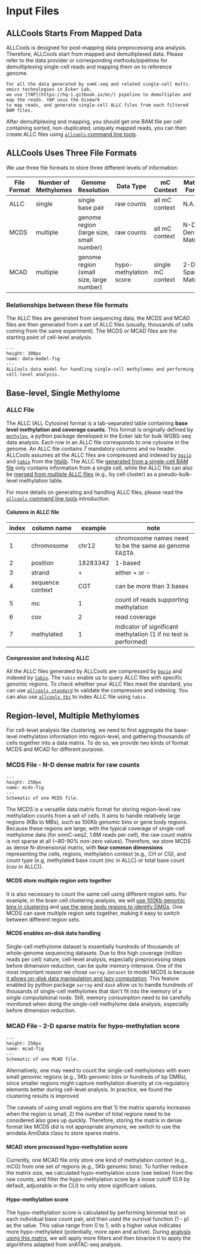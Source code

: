 # Input Files

## ALLCools Starts From Mapped Data
ALLCools is designed for post-mapping data preprocessing ana analysis. 
Therefore, ALLCools start from mapped and demultiplexed data. 
Please refer to the data provider or corresponding methods/pipelines for 
demultiplexing single-cell reads and mapping them on to reference genome.

```{note}
For all the data generated by snmC-seq and related single-cell multi-omics technologies in Ecker Lab, 
we use [YAP](https://hq-1.gitbook.io/mc/) pipeline to demultiplex and map the reads. YAP usus the bismark 
to map reads, and generate single-cell ALLC files from each filtered BAM files.
```

After demultiplexing and mapping, you should get one BAM file per cell containing sorted, non-duplicated, 
uniquely mapped reads, you can then create ALLC files
using [`allcools` command line tools](../command_line/allcools.ipynb). 

## ALLCools Uses Three File Formats
We use three file formats to store three different levels of information: 

**File Format**|**Number of Methylomes**|**Genome Resolution**|**Data Type**|**mC Context**|**Matrix Form**|**Based On**
-----|-----|-----|-----|-----|-----|-----
ALLC|single|single base pair|raw counts|all mC context|N.A.|tab-separated table
MCDS|multiple|genome region<br/>(large size, small number)|raw counts|all mC context|N-D Dense Matrix|[`xarray.Dataset`](http://xarray.pydata.org/en/stable/data-structures.html#dataset)
MCAD|multiple|genome region<br/>(small size, large number)|hypo-methylation score|single mC context|2-D Sparse Matrix|[`anndata.AnnData`](https://anndata.readthedocs.io/en/latest/index.html)

### Relationships between these file formats
The ALLC files are generated from sequencing data, the MCDS and MCAD files are then generated from a set of ALLC files 
(usually, thousands of cells coming from the same experiment). The MCDS or MCAD files are the starting point of 
cell-level analysis.

```{figure} ./data_model.png
---
height: 300px
name: data-model-fig
---
ALLCools data model for handling single-cell methylomes and performing cell-level analysis.
```

## Base-level, Single Methylome

### ALLC File
The ALLC (ALL Cytosine) format is a tab-separated table containing **base level methylation and coverage counts**. 
This format is originally defined by [`methylpy`](https://github.com/yupenghe/methylpy), a python package developed 
in the Ecker lab for bulk WGBS-seq data analysis. Each row in an ALLC file corresponds to one cytosine in the genome. 
An ALLC file contains 7 mandatory columns and no header. ALLCools assumes all the ALLC files are compressed and 
indexed by [`bgzip`](http://www.htslib.org/doc/bgzip.html) and [`tabix`](http://www.htslib.org/doc/tabix.html) from 
the [htslib](http://www.htslib.org/). The ALLC file 
[generated from a single-cell BAM file](../command_line/allcools_allc.ipynb) 
only contains information from a single cell, while the ALLC file can also be 
[merged from multiple ALLC files](../command_line/allcools_merge.ipynb) (e.g., by cell cluster) as a pseudo-bulk-level 
methylation table.

For more details on generating and handling ALLC files, please read the [`allcools` command line tools](
../command_line/allcools.ipynb) introduction.

#### Columns in ALLC file
**index**|**column name**|**example**|**note**
-----|-----|-----|-----
1|chromosome|chr12|chromosome names need to be the same as genome FASTA
2|position|18283342|1-based
3|strand|+|either + or -
4|sequence context|CGT|can be more than 3 bases
5|mc|1|count of reads supporting methylation
6|cov|2|read coverage
7|methylated|1|indicator of significant methylation (1 if no test is performed)

#### Compression and Indexing ALLC
All the ALLC files generated by ALLCools are compressed by [`bgzip`](http://www.htslib.org/doc/bgzip.html) 
and indexed by [`tabix`](http://www.htslib.org/doc/tabix.html). The `tabix` enable us to query ALLC files with 
specific genomic regions. To check whether your ALLC files meet the standard, you can use 
[`allcools standard`](../command_line/allcools_standard.ipynb) to validate the compression and indexing. 
You can also use [`allcools tbi`](../command_line/allcools_tbi.ipynb) to index ALLC file using `tabix`.

## Region-level, Multiple Methylomes
For cell-level analysis like clustering, we need to first aggregate the base-level methylation information into 
region-level, and gathering thousands of cells together into a data matrix. To do so, we provide two kinds 
of format MCDS and MCAD for different purpose.

### MCDS File - N-D dense matrix for raw counts

```{figure} ./mcds.png
---
height: 250px
name: mcds-fig
---
Schematic of one MCDS file.
```

The MCDS is a versatile data matrix format for storing region-level raw methylation counts from a set of cells. 
It aims to handle relatively large regions (KBs to MBs), such as 100Kb genomic bins or gene body regions. 
Because these regions are large, with the typical coverage of single-cell methylome data (for snmC-seq2, 
1.6M reads per cell), the raw count matrix is not sparse at all (~80-90% non-zero values). Therefore, we store 
MCDS as dense N-dimensional matrix, with **four common dimensions** representing the cells, regions, methylation 
context (e.g., CH or CG), and count type (e.g, methylated base count (mc in ALLC) or total base count (cov in ALLC)).

#### MCDS store multiple region sets together
It is also necessary to count the same cell using different region sets. For example, in the brain cell clustering 
analysis, we will [use 100Kb genomic bins in clustering](../cell_level/basic/mch_mcg_100k_basic.ipynb) and [use the 
gene body regions to identify DMGs](../cell_level/dmg/intro_dmg.md). One MCDS can save multiple region sets together,
making it easy to switch between different region sets.

#### MCDS enables on-disk data handling
Single-cell methylome dataset is essentially hundreds of thousands of whole-genome sequencing datasets. Due to this 
high coverage (million reads per cell) nature, cell-level analysis, especially preprocessing steps before dimension 
reduction, can be quite memory intensive. One of the most important reason we chose `xarray.Dataset`
to model MCDS is because [it allows on-disk data manipulation and lazy computation](
http://xarray.pydata.org/en/stable/dask.html). This feature enabled by python package `xarray` and `dask` allow us to 
handle hundreds of thousands of single-cell methylomes that don't fit into the memory of a single computational node.
Still, memory consumption need to be carefully monitored when doing the single-cell methylome data analysis, especially
before dimension reduction.

### MCAD File - 2-D sparse matrix for hypo-methylation score

```{figure} ./mcad.png
---
height: 250px
name: mcad-fig
---
Schematic of one MCAD file.
```

Alternatively, one may need to count the single-cell methylomes with even small genomic regions (e.g., 5Kb genomic 
bins or hundreds of bp DMRs), since smaller regions might capture methylation diversity at cis-regulatory elements 
better during cell-level analysis. In practice, we found the clustering results is improved 

The caveats of using small regions are that 1) the matrix sparsity increases when the region is small; 2) the 
number of total regions need to be considered also goes up quickly. Therefore, storing the matrix in dense format 
like MCDS did is not appropriate anymore, we switch to use the anndata.AnnData class to store sparse matrix.

#### MCAD store processed hypo-methylation score
Currently, one MCAD file only store one kind of methylation context (e.g., mCG) from one set of regions (e.g., 
5Kb genomic bins). To further reduce the matrix size, we calculated hypo-methylation score (see below) from the raw 
counts, and filter the hypo-methylation score by a loose cutoff (0.9 by default, adjustable in the CLI) to only store
significant values.

#### Hypo-methylation score
The hypo-methylation score is calculated by performing binomial test on each individual base count pair, and then used
the survival function (1 - p) as the value. This value range from 0 to 1, with a higher value indicates more 
hypo-methylated (potentially, more open and active). During [analysis using this matrix](
../cell_level/basic/mcg_5kb_basic.ipynb), we will apply more filters and then binarize it to apply the algorithms
adapted from snATAC-seq analysis.
